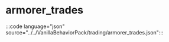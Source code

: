 # armorer_trades

:::code language="json" source="../../VanillaBehaviorPack/trading/armorer_trades.json":::